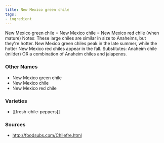 ```yaml
---
title: New Mexico green chile
tags:
- ingredient
---
```

New Mexico green chile = New Mexico chile = New Mexico red chile (when mature) Notes: These large chiles are similar in size to Anaheims, but they're hotter. New Mexico green chiles peak in the late summer, while the hotter New Mexico red chiles appear in the fall. Substitutes: Anaheim chile (milder) OR a combination of Anaheim chiles and jalapenos.

### Other Names

* New Mexico green chile
* New Mexico chile
* New Mexico red chile

### Varieties

* [[fresh-chile-peppers]]

### Sources
* http://foodsubs.com/Chilefre.html
